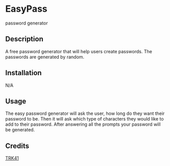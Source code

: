 # EasyPass 
 password generator
## Description

A free password generator that will help users create passwords.
The passwords are generated by random.
 
## Installation

N/A

## Usage
The easy password generator will ask the user, how long do they want their password to be.
Then it will ask which type of characters they would like to add to their password.
After answering all the prompts your password will be generated.

## Credits
[TRK41](https://github.com/TRK41)